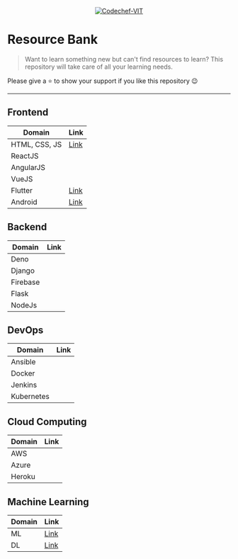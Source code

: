 <p align="center"><a href="https://www.codechefvit.com" target="_blank"><img src="https://s3.amazonaws.com/codechef_shared/sites/all/themes/abessive/logo-3.png" title="CodeChef-VIT" alt="Codechef-VIT"></a>
</p>

# Resource Bank

> <Subtitle>
> Want to learn something new but can't find resources to learn? This repository will take care of all your learning needs.

Please give a :star: to show your support if you like this repository :wink:

---

## Frontend

| Domain | Link |
|--------|------|
| HTML, CSS, JS|[Link](./Frontend/WEB.md)|
|ReactJS|      |
|AngularJS|      |    
|VueJS|      |   
|Flutter|[Link](./Frontend/FLUTTER.md)|    
|Android|[Link](./Frontend/ANDROID-STUDIO.md)|

## Backend

| Domain | Link |
|--------|------|
|Deno  |     |
|Django|     |
|Firebase|     |
|Flask |     |
|NodeJs|     |

## DevOps

| Domain | Link |
|--------|------|
|Ansible| |
|Docker| |
|Jenkins| |
|Kubernetes| |

## Cloud Computing

| Domain | Link |
|--------|------|
|AWS| |
|Azure| |
|Heroku| |

## Machine Learning
| Domain | Link |
|--------|------|
|ML|[Link](./ML/MachineLearning.md)|
|DL|[Link](./ML/DeepLearning.md)|

